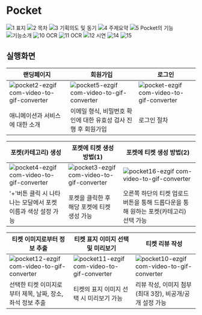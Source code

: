 # Pocket
![1 표지](https://github.com/user-attachments/assets/9e44631a-9485-4405-867e-149e1930a1b8)
![2 목차](https://github.com/user-attachments/assets/ff0603a1-6b4f-46d8-a56e-94744d563f19)
![3 기획의도 및 동기](https://github.com/user-attachments/assets/97fb74e7-4742-47dd-bce2-5e83ec4892f8)
![4 주제요약](https://github.com/user-attachments/assets/e4474d0f-2531-44db-a96a-ac6bfc4ccf25)
![5  Pocket의 기능](https://github.com/user-attachments/assets/40bf3cfc-a15b-4ea1-bdb5-e8c5b591734b)
![기능소개](https://github.com/user-attachments/assets/3a271353-9cee-43f5-a13f-df8a0de328ef)
![10 OCR](https://github.com/user-attachments/assets/632b600b-0d0a-4eea-b1df-a2225c4f71f8)
![11 OCR](https://github.com/user-attachments/assets/8c842c87-48ae-45ef-b5b2-65a0e09c8c2a)
![12 시연](https://github.com/user-attachments/assets/e1cba52d-500b-4282-94b6-6a29ed12a345)
![14](https://github.com/user-attachments/assets/1a7903fa-f94e-444f-aeb5-55d0aeb02ae6)
![15](https://github.com/user-attachments/assets/63f03c76-63fa-4aa7-ab8a-4638c5ee6e92)

## 실행화면
|랜딩페이지|회원가입|로그인|
|-------|------|----|
|![pocket2-ezgif com-video-to-gif-converter](https://github.com/user-attachments/assets/aa8fac30-acb4-430e-97bc-b9c32bc4543f)|![pocket5-ezgif com-video-to-gif-converter](https://github.com/user-attachments/assets/1c520474-5609-48b4-aa99-9520df103333)|![pocket-ezgif com-video-to-gif-converter](https://github.com/user-attachments/assets/e6a0ad2d-005e-46bd-80c9-bbda2353cec4)|
|애니메이션과 서비스에 대한 소개|이메일 형식, 비밀번호 확인에 대한 유효성 검사 진행 후 회원가입|로그인 절차|

|포켓(카테고리) 생성|포켓에 티켓 생성 방법(1)|포켓에 티켓 생성 방법(2)|
|----------|----|----|
|![pocket4-ezgif com-video-to-gif-converter](https://github.com/user-attachments/assets/c5fecdde-a9bf-4f0d-b3d7-e8ef54ca50eb)|![pocket3-ezgif com-video-to-gif-converter](https://github.com/user-attachments/assets/4d1fb197-383b-40e0-9690-78d9b54ee5f7)|![pocket16-ezgif com-video-to-gif-converter](https://github.com/user-attachments/assets/874cd926-df79-4b89-be87-247879ae7cc2)
|'+'버튼 클릭 시 나타나는 모달에서 포켓 이름과 색상 설정 가능|포켓을 클릭한 후 해당 포켓에 티켓 생성 가능|오른쪽 하단의 티켓 업로드 버튼을 통해 드롭다운을 통해 원하는 포켓(카테고리) 선택 가능|

|티켓 이미지로부터 정보 추출|티켓 표지 이미지 선택 및 미리보기|티켓 리뷰 작성|
|--|--|--|
|![pocket12-ezgif com-video-to-gif-converter](https://github.com/user-attachments/assets/14137e52-eb8f-4873-bc61-37fa1ad9a42f)|![pocket11-ezgif com-video-to-gif-converter](https://github.com/user-attachments/assets/ada49df4-e4aa-4870-b291-5d0f756c2a09)|![pocket10-ezgif com-video-to-gif-converter](https://github.com/user-attachments/assets/3df888e2-296f-44d9-a24a-bc09ab885657)
|선택한 티켓 이미지로부터 제목, 날짜, 장소, 좌석 정보 추출|티켓의 표지 이미지 선택 시 미리보기 가능|리뷰 작성, 이미지 첨부(최대 3장), 비공개/공개 설정 가능|

